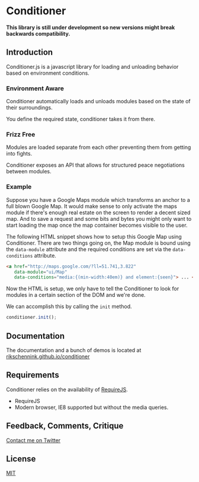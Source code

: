 # Conditioner

**This library is still under development so new versions might break backwards compatibility.**

## Introduction

Conditioner.js is a javascript library for loading and unloading behavior based on environment conditions.


### Environment Aware

Conditioner automatically loads and unloads modules based on the state of their surroundings.

You define the required state, conditioner takes it from there.


### Frizz Free

Modules are loaded separate from each other preventing them  from getting into fights.

Conditioner exposes an API that allows for structured peace negotiations between modules.


### Example

Suppose you have a Google Maps module which transforms an anchor to a full blown Google Map. It would make sense to only activate the maps module if there's enough real estate on the screen to render a decent sized map. And to save a request and some bits and bytes you might only want to start loading the map once the map container becomes visible to the user.

The following HTML snippet shows how to setup this Google Map using Conditioner. There are two things going on, the Map module is bound using the `data-module` attribute and the required conditions are set via the `data-conditions` attribute.

```html
<a href="http://maps.google.com/?ll=51.741,3.822"
   data-module="ui/Map"
   data-conditions="media:{(min-width:40em)} and element:{seen}"> ... </a>
```

Now the HTML is setup, we only have to tell the Conditioner to look for modules in a certain section of the DOM and we're done. 

We can accomplish this by calling the `init` method.

```javascript
conditioner.init();
```

## Documentation
The documentation and a bunch of demos is located at [rikschennink.github.io/conditioner](http://rikschennink.github.io/conditioner/)

## Requirements
Conditioner relies on the availability of [RequireJS](http://requirejs.org).

* RequireJS
* Modern browser, IE8 supported but without the media queries.

## Feedback, Comments, Critique
[Contact me on Twitter](http://twitter.com/rikschennink)

## License
[MIT](http://www.opensource.org/licenses/mit-license.php)
